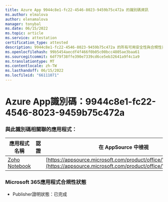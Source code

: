 ```yaml
---
title: Azure App 9944c8e1-fc22-4546-8023-9459b75c472a 的識別碼資訊
ms.author: elmalova
author: elenamalova
manager: tonybal
ms.date: 06/15/2022
ms.topic: article
ms.service: attestation
certification_type: attested
description: 9944c8e1-fc22-4546-8023-9459b75c472a 的所有可用安全性與合規性資訊。
ms.openlocfilehash: 99b5454aecdf4f466f0b05c00bcc4805ae3baa61
ms.sourcegitcommit: 6df79f38ffe390e7339cd6ce5eb32641a9f4c1a9
ms.translationtype: MT
ms.contentlocale: zh-TW
ms.lasthandoff: 06/15/2022
ms.locfileid: "66111071"
---
```

# <a name="azure-app-id-9944c8e1-fc22-4546-8023-9459b75c472a"></a>Azure App識別碼：9944c8e1-fc22-4546-8023-9459b75c472a


### <a name="apps-associated-with-this-id"></a>與此識別碼相關聯的應用程式：
| **應用程式名稱** | **認證** | **在 AppSource 中檢視** |
|--------------|---------------|-----------------------|
| [Zoho Notebook](../forward/WA200001616.md) |  | [https://appsource.microsoft.com/product/office/WA200001616](https://appsource.microsoft.com/product/office/WA200001616) |

### <a name="microsoft-365-app-compliance-status"></a>Microsoft 365應用程式合規性狀態
- Publisher證明狀態：已完成
